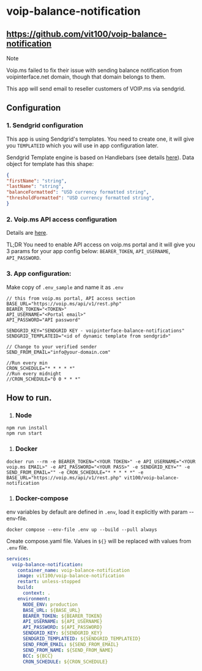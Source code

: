 # voip-balance-notification

https://github.com/vit100/voip-balance-notification
---
> [!NOTE]  
> Voip.ms failed to fix their issue with sending balance notification from voipinterface.net domain, though that domain belongs to them.
>
> This app will send email to reseller customers of VOIP.ms via sendgrid.

## Configuration
### 1. Sendgrid configuration

This app is using Sendgrid's templates. You need to create one, it will give you `TEMPLATEID` which you will use in app configuration later.

Sendgrid Template engine is based on Handlebars (see details [here]( https://docs.sendgrid.com/for-developers/sending-email/using-handlebars/)).
Data object for template has this shape:
```json
{
"firstName": "string",
"lastName": "string",
"balanceFormatted": "USD currency formatted string",
"thresholdFormatted": "USD currency formatted string",
}
```

### 2. Voip.ms API access configuration
Details are [here](https://voip.ms/business/resources/api).

TL;DR You need to enable API access on voip.ms portal and it will give you 3 params for your app config below: `BEARER_TOKEN`, `API_USERNAME`, `API_PASSWORD`.

### 3. App configuration:
Make copy of `.env_sample` and name it as `.env`

```text
// this from voip.ms portal, API access section
BASE_URL="https://voip.ms/api/v1/rest.php"
BEARER_TOKEN="<TOKEN>"
API_USERNAME="<Portal email>"
API_PASSWORD="API password"

SENDGRID_KEY="SENDGRID KEY - voipinterface-balance-notifications"
SENDGRID_TEMPLATEID="<id of dynamic template from sendgrid>"

// Change to your verified sender
SEND_FROM_EMAIL="info@your-domain.com"

//Run every min
CRON_SCHEDULE="* * * * *"
//Run every midnight
//CRON_SCHEDULE="0 0 * * *"
```

## How to run.
1. ### Node
```shell
npm run install
npm run start
```
1. ### Docker
```shell
docker run --rm -e BEARER_TOKEN="<YOUR TOKEN>" -e API_USERNAME="<YOUR voip.ms EMAIL>" -e API_PASSWORD="<YOUR PASS>" -e SENDGRID_KEY="" -e SEND_FROM_EMAIL="" -e CRON_SCHEDULE="* * * * *" -e BASE_URL="https://voip.ms/api/v1/rest.php" vit100/voip-balance-notification
```

1. ### Docker-compose

env variables by default are defined in `.env`, load it explicitly with param --env-file.
```shell
docker compose --env-file .env up --build --pull always
``` 

Create compose.yaml file. Values in `${}` will be replaced with values from `.env` file.
```yaml
services:
  voip-balance-notification:
    container_name: voip-balance-notification
    image: vit100/voip-balance-notification
    restart: unless-stopped
    build:
      context: .
    environment:
      NODE_ENV: production
      BASE_URL: ${BASE_URL}
      BEARER_TOKEN: ${BEARER_TOKEN}
      API_USERNAME: ${API_USERNAME}
      API_PASSWORD: ${API_PASSWORD}
      SENDGRID_KEY: ${SENDGRID_KEY}
      SENDGRID_TEMPLATEID: ${SENDGRID_TEMPLATEID}
      SEND_FROM_EMAIL: ${SEND_FROM_EMAIL}
      SEND_FROM_NAME: ${SEND_FROM_NAME}
      BCC: ${BCC}
      CRON_SCHEDULE: ${CRON_SCHEDULE}
```